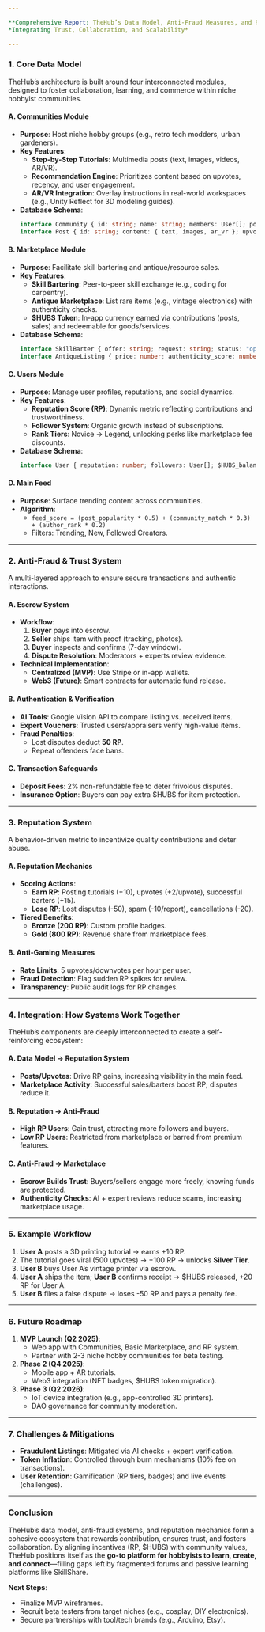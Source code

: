 ```yaml
---

**Comprehensive Report: TheHub’s Data Model, Anti-Fraud Measures, and Reputation System**  
*Integrating Trust, Collaboration, and Scalability*  

---
```


### **1. Core Data Model**  
TheHub’s architecture is built around four interconnected modules, designed to foster collaboration, learning, and commerce within niche hobbyist communities.  

#### **A. Communities Module**  
- **Purpose**: Host niche hobby groups (e.g., retro tech modders, urban gardeners).  
- **Key Features**:  
  - **Step-by-Step Tutorials**: Multimedia posts (text, images, videos, AR/VR).  
  - **Recommendation Engine**: Prioritizes content based on upvotes, recency, and user engagement.  
  - **AR/VR Integration**: Overlay instructions in real-world workspaces (e.g., Unity Reflect for 3D modeling guides).  
- **Database Schema**:  
  ```typescript
  interface Community { id: string; name: string; members: User[]; posts: Post[]; }  
  interface Post { id: string; content: { text, images, ar_vr }; upvotes: number; }  
  ```  

#### **B. Marketplace Module**  
- **Purpose**: Facilitate skill bartering and antique/resource sales.  
- **Key Features**:  
  - **Skill Bartering**: Peer-to-peer skill exchange (e.g., coding for carpentry).  
  - **Antique Marketplace**: List rare items (e.g., vintage electronics) with authenticity checks.  
  - **$HUBS Token**: In-app currency earned via contributions (posts, sales) and redeemable for goods/services.  
- **Database Schema**:  
  ```typescript
  interface SkillBarter { offer: string; request: string; status: "open" | "closed"; }  
  interface AntiqueListing { price: number; authenticity_score: number; }  
  ```  

#### **C. Users Module**  
- **Purpose**: Manage user profiles, reputations, and social dynamics.  
- **Key Features**:  
  - **Reputation Score (RP)**: Dynamic metric reflecting contributions and trustworthiness.  
  - **Follower System**: Organic growth instead of subscriptions.  
  - **Rank Tiers**: Novice → Legend, unlocking perks like marketplace fee discounts.  
- **Database Schema**:  
  ```typescript
  interface User { reputation: number; followers: User[]; $HUBS_balance: number; }  
  ```  

#### **D. Main Feed**  
- **Purpose**: Surface trending content across communities.  
- **Algorithm**:  
  - `feed_score = (post_popularity * 0.5) + (community_match * 0.3) + (author_rank * 0.2)`  
  - Filters: Trending, New, Followed Creators.  

---

### **2. Anti-Fraud & Trust System**  
A multi-layered approach to ensure secure transactions and authentic interactions.  

#### **A. Escrow System**  
- **Workflow**:  
  1. **Buyer** pays into escrow.  
  2. **Seller** ships item with proof (tracking, photos).  
  3. **Buyer** inspects and confirms (7-day window).  
  4. **Dispute Resolution**: Moderators + experts review evidence.  
- **Technical Implementation**:  
  - **Centralized (MVP)**: Use Stripe or in-app wallets.  
  - **Web3 (Future)**: Smart contracts for automatic fund release.  

#### **B. Authentication & Verification**  
- **AI Tools**: Google Vision API to compare listing vs. received items.  
- **Expert Vouchers**: Trusted users/appraisers verify high-value items.  
- **Fraud Penalties**:  
  - Lost disputes deduct **50 RP**.  
  - Repeat offenders face bans.  

#### **C. Transaction Safeguards**  
- **Deposit Fees**: 2% non-refundable fee to deter frivolous disputes.  
- **Insurance Option**: Buyers can pay extra $HUBS for item protection.  

---

### **3. Reputation System**  
A behavior-driven metric to incentivize quality contributions and deter abuse.  

#### **A. Reputation Mechanics**  
- **Scoring Actions**:  
  - **Earn RP**: Posting tutorials (+10), upvotes (+2/upvote), successful barters (+15).  
  - **Lose RP**: Lost disputes (-50), spam (-10/report), cancellations (-20).  
- **Tiered Benefits**:  
  - **Bronze (200 RP)**: Custom profile badges.  
  - **Gold (800 RP)**: Revenue share from marketplace fees.  

#### **B. Anti-Gaming Measures**  
- **Rate Limits**: 5 upvotes/downvotes per hour per user.  
- **Fraud Detection**: Flag sudden RP spikes for review.  
- **Transparency**: Public audit logs for RP changes.  

---

### **4. Integration: How Systems Work Together**  
TheHub’s components are deeply interconnected to create a self-reinforcing ecosystem:  

#### **A. Data Model → Reputation System**  
- **Posts/Upvotes**: Drive RP gains, increasing visibility in the main feed.  
- **Marketplace Activity**: Successful sales/barters boost RP; disputes reduce it.  

#### **B. Reputation → Anti-Fraud**  
- **High RP Users**: Gain trust, attracting more followers and buyers.  
- **Low RP Users**: Restricted from marketplace or barred from premium features.  

#### **C. Anti-Fraud → Marketplace**  
- **Escrow Builds Trust**: Buyers/sellers engage more freely, knowing funds are protected.  
- **Authenticity Checks**: AI + expert reviews reduce scams, increasing marketplace usage.  

---

### **5. Example Workflow**  
1. **User A** posts a 3D printing tutorial → earns +10 RP.  
2. The tutorial goes viral (500 upvotes) → +100 RP → unlocks **Silver Tier**.  
3. **User B** buys User A’s vintage printer via escrow.  
4. **User A** ships the item; **User B** confirms receipt → $HUBS released, +20 RP for User A.  
5. **User B** files a false dispute → loses -50 RP and pays a penalty fee.  

---

### **6. Future Roadmap**  
1. **MVP Launch (Q2 2025)**:  
   - Web app with Communities, Basic Marketplace, and RP system.  
   - Partner with 2-3 niche hobby communities for beta testing.  
2. **Phase 2 (Q4 2025)**:  
   - Mobile app + AR tutorials.  
   - Web3 integration (NFT badges, $HUBS token migration).  
3. **Phase 3 (Q2 2026)**:  
   - IoT device integration (e.g., app-controlled 3D printers).  
   - DAO governance for community moderation.  

---

### **7. Challenges & Mitigations**  
- **Fraudulent Listings**: Mitigated via AI checks + expert verification.  
- **Token Inflation**: Controlled through burn mechanisms (10% fee on transactions).  
- **User Retention**: Gamification (RP tiers, badges) and live events (challenges).  

---

### **Conclusion**  
TheHub’s data model, anti-fraud systems, and reputation mechanics form a cohesive ecosystem that rewards contribution, ensures trust, and fosters collaboration. By aligning incentives (RP, $HUBS) with community values, TheHub positions itself as the **go-to platform for hobbyists to learn, create, and connect**—filling gaps left by fragmented forums and passive learning platforms like SkillShare.  

**Next Steps**:  
- Finalize MVP wireframes.  
- Recruit beta testers from target niches (e.g., cosplay, DIY electronics).  
- Secure partnerships with tool/tech brands (e.g., Arduino, Etsy).  
